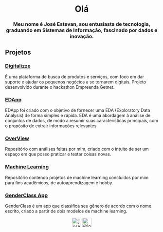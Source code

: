 <h1 align="center">Olá</h1>
<h3 align="center">Meu nome é José Estevan, sou entusiasta de tecnologia, graduando em Sistemas de Informação, fascinado por dados e inovação.</h3>

<h2 align="left">Projetos</h2>
<h3 align="left"><a href="https://sites.google.com/view/digitalizzze">Digitalizze</a></h3>
<p>É uma plataforma de busca de produtos e serviços, com foco em dar suporte e ajudar os pequenos negócios a se tornarem digitais.                                                               
Projeto desenvolvido durante o hackathon Empreenda Getnet.</p>

<h3 align="left"><a href="https://edapp.herokuapp.com/">EDApp</a></h3>
<p>EDApp foi criado com o objetivo de fornecer uma EDA (Exploratory
Data Analysis) de forma simples e rápida. EDA é uma abordagem à
análise de conjuntos de dados, de modo a resumir suas características
principais, com o propósito de extrair informações relevantes.</p>

<h3 align="left"><a href="https://bitbucket.org/joseestevan/overview/src/master/">OverView</a></h3>
<p>Repositório com análises feitas por mim, criado com o intuito de ser um espaço em que posso praticar e testar coisas novas.</p>

<h3 align="left"><a href="https://github.com/JoseEstevan/Machine-Learning">Machine Learning</a></h3>
<p>Repositório contendo projetos de machine learning concluídos por mim para fins acadêmicos, de autoaprendizagem e hobby.</p>


<h3 align="left"><a href="https://genderclass-app.herokuapp.com/">GenderClass App</a></h3> 
<p>GenderClass é um app que classifica seu gênero de acordo com o
nome escrito, criado a partir de dois modelos de machine learning.</p>

<p align="center">
<a href="https://www.linkedin.com/in/joseestevan/" target="blank"><img align="center" src="https://cdn.jsdelivr.net/npm/simple-icons@3.0.1/icons/linkedin.svg" alt="joseestevan" height="30" width="30" /></a>
<a href="https://medium.com/@joseestevan" target="blank"><img align="center" src="https://cdn.jsdelivr.net/npm/simple-icons@3.0.1/icons/medium.svg" alt="@joseestevan" height="30" width="30" /></a>
</p>
